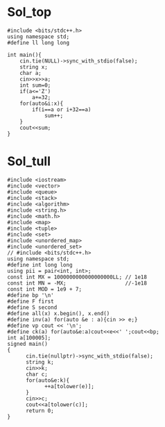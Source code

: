 # Sol_top

    #include <bits/stdc++.h>
    using namespace std;
    #define ll long long
    
    int main(){
        cin.tie(NULL)->sync_with_stdio(false);
        string x;
        char a;
        cin>>x>>a;
        int sum=0;
        if(a<='Z')
            a+=32;
        for(auto&i:x){
            if(i==a or i+32==a)
                sum++;
        }
        cout<<sum;
    }

# Sol_tull
    #include <iostream>
    #include <vector>
    #include <queue>
    #include <stack>
    #include <algorithm>
    #include <string.h>
    #include <math.h>
    #include <map>
    #include <tuple>
    #include <set>
    #include <unordered_map>
    #include <unordered_set>
    // #include <bits/stdc++.h>
    using namespace std;
    #define int long long
    using pii = pair<int, int>;
    const int MX = 1000000000000000000LL; // 1e18
    const int MN = -MX;                   //-1e18
    const int MOD = 1e9 + 7;
    #define bp '\n'
    #define F first
    #define S second
    #define all(x) x.begin(), x.end()
    #define inv(a) for(auto &e : a){cin >> e;}
    #define vp cout << '\n';
    #define ck(a) for(auto&e:a)cout<<e<<' ';cout<<bp;
    int a[100005];
    signed main()
    {
          cin.tie(nullptr)->sync_with_stdio(false);
          string k;
          cin>>k;
          char c;
          for(auto&e:k){
                ++a[tolower(e)];
          }
          cin>>c;
          cout<<a[tolower(c)];
          return 0;
    }
